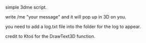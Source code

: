 simple 3dme script.

write /me "your message" and it will pop up in 3D on you.

you need to add a log.txt file into the folder for the log to appear.

credit to Ktoś for the DrawText3D function.
